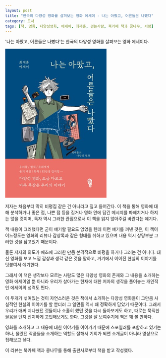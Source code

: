 ```yaml
---
layout: post
title: "한국의 다양성 영화를 살펴보는 영화 에세이 - 나는 아팠고, 어른들은 나빴다"
category: 도서
tags: [책, 영화, 다양성영화, 에세이, 최재훈, 걷는사람, 북카페 책과 콩나무, 서평]
---
```


'나는 아팠고, 어른들은 나빴다'는
한국의 다양성 영화를 살펴보는 영화 에세이다.

![표지](/images/book/i-was-sick-and-adults-were-bad-book-h480.jpg)

저자는 처음부터 딱히 비평집 같은 건 아니라고 짚고 들어간다.
이 책을 통해 영화에 대해 분석하거나
좋은 점, 나쁜 점 등을 집거나
영화 안에 담긴 메시지를 파헤치거나 하지는 않을 것이며,
독자 역시 그러한 관점으로서 이 책을 읽지 않아주길 바란다는 얘기다.

책 내용이 그러했다면 굳이 얘기할 필요도 없었을 텐데 이런 얘기를 꺼낸 것은,
이 책이 어느정도는 영화의 리뷰나 감상록과 같은 형태를 취하고 있으며
내용 역시 상당부분 그러한 것을 담고있기 때문이다.

물론 저자의 의도가 애초에 그러한 만큼
본격적으로 비평을 하거나 그러는 건 아니다.
대신 영화를 보고 느낌 감상과 생각 같은 것을 말하고,
거기에서 이어진 현실의 이야기를 덧붙여서 얘기한다.

그래서 이 책은 생각보다 모르는 사람도 많은 다양성 영화의 존재와 그 내용을 소개하는 영화 에세이일 뿐 아니라
우리가 살아가는 현재에 대한 저자의 생각을 풀어놓는 개인적인 에세이의 성격도 띈다.

이 두개가 섞여있는 것이 자연스러운 것은
책에서 소개하는 다양성 영화들이
그만큼 사실적인 현실의 이야기를 할 뿐더러
그 일면들 역시 꽤 정확하게 담았기 때문이다.
그래서 우리가 애써 지나쳤던 것들이나
소홀히 했던 것을 다시 돌아보게도 하고,
때로는 묵직한 물음을 던져 진지하게 고민해보게도 한다.
그것을 잘 보여주기에 책은 꽤 볼 만하다.

영화를 소개하고 그 내용에 대한 이야기를 이어가기 때문에 스포일러를 포함하고 있기는 하나,
몰랐던 작품들을 소개하는 역할도 잘해서
기회가 되면 소개글이 아니라 영상으로 접해보고 싶다.



<div class="im im-info">
이 리뷰는 북카페 책과 콩나무를 통해 출판사로부터 책을 받고 작성했다.
</div>
